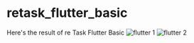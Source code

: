 # retask_flutter_basic
 Here's the result of re Task Flutter Basic
![flutter 1](https://user-images.githubusercontent.com/67412071/134548705-f1e3f35a-fcd0-4dd0-a0b6-a3b8aa8e796e.png)
![flutter 2](https://user-images.githubusercontent.com/67412071/134548718-c2652cf9-a735-4dc3-99f9-8264ef349bab.png)

